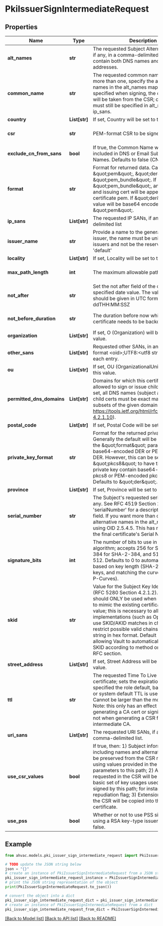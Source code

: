 # PkiIssuerSignIntermediateRequest


## Properties

Name | Type | Description | Notes
------------ | ------------- | ------------- | -------------
**alt_names** | **str** | The requested Subject Alternative Names, if any, in a comma-delimited list. May contain both DNS names and email addresses. | [optional] 
**common_name** | **str** | The requested common name; if you want more than one, specify the alternative names in the alt_names map. If not specified when signing, the common name will be taken from the CSR; other names must still be specified in alt_names or ip_sans. | [optional] 
**country** | **List[str]** | If set, Country will be set to this value. | [optional] 
**csr** | **str** | PEM-format CSR to be signed. | [optional] [default to '']
**exclude_cn_from_sans** | **bool** | If true, the Common Name will not be included in DNS or Email Subject Alternate Names. Defaults to false (CN is included). | [optional] [default to False]
**format** | **str** | Format for returned data. Can be \&quot;pem\&quot;, \&quot;der\&quot;, or \&quot;pem_bundle\&quot;. If \&quot;pem_bundle\&quot;, any private key and issuing cert will be appended to the certificate pem. If \&quot;der\&quot;, the value will be base64 encoded. Defaults to \&quot;pem\&quot;. | [optional] [default to 'pem']
**ip_sans** | **List[str]** | The requested IP SANs, if any, in a comma-delimited list | [optional] 
**issuer_name** | **str** | Provide a name to the generated or existing issuer, the name must be unique across all issuers and not be the reserved value &#39;default&#39; | [optional] 
**locality** | **List[str]** | If set, Locality will be set to this value. | [optional] 
**max_path_length** | **int** | The maximum allowable path length | [optional] [default to -1]
**not_after** | **str** | Set the not after field of the certificate with specified date value. The value format should be given in UTC format YYYY-MM-ddTHH:MM:SSZ | [optional] 
**not_before_duration** | **str** | The duration before now which the certificate needs to be backdated by. | [optional] [default to '30']
**organization** | **List[str]** | If set, O (Organization) will be set to this value. | [optional] 
**other_sans** | **List[str]** | Requested other SANs, in an array with the format &lt;oid&gt;;UTF8:&lt;utf8 string value&gt; for each entry. | [optional] 
**ou** | **List[str]** | If set, OU (OrganizationalUnit) will be set to this value. | [optional] 
**permitted_dns_domains** | **List[str]** | Domains for which this certificate is allowed to sign or issue child certificates. If set, all DNS names (subject and alt) on child certs must be exact matches or subsets of the given domains (see https://tools.ietf.org/html/rfc5280#section-4.2.1.10). | [optional] 
**postal_code** | **List[str]** | If set, Postal Code will be set to this value. | [optional] 
**private_key_format** | **str** | Format for the returned private key. Generally the default will be controlled by the \&quot;format\&quot; parameter as either base64-encoded DER or PEM-encoded DER. However, this can be set to \&quot;pkcs8\&quot; to have the returned private key contain base64-encoded pkcs8 or PEM-encoded pkcs8 instead. Defaults to \&quot;der\&quot;. | [optional] [default to 'der']
**province** | **List[str]** | If set, Province will be set to this value. | [optional] 
**serial_number** | **str** | The Subject&#39;s requested serial number, if any. See RFC 4519 Section 2.31 &#39;serialNumber&#39; for a description of this field. If you want more than one, specify alternative names in the alt_names map using OID 2.5.4.5. This has no impact on the final certificate&#39;s Serial Number field. | [optional] 
**signature_bits** | **int** | The number of bits to use in the signature algorithm; accepts 256 for SHA-2-256, 384 for SHA-2-384, and 512 for SHA-2-512. Defaults to 0 to automatically detect based on key length (SHA-2-256 for RSA keys, and matching the curve size for NIST P-Curves). | [optional] [default to 0]
**skid** | **str** | Value for the Subject Key Identifier field (RFC 5280 Section 4.2.1.2). This value should ONLY be used when cross-signing to mimic the existing certificate&#39;s SKID value; this is necessary to allow certain TLS implementations (such as OpenSSL) which use SKID/AKID matches in chain building to restrict possible valid chains. Specified as a string in hex format. Default is empty, allowing Vault to automatically calculate the SKID according to method one in the above RFC section. | [optional] [default to '']
**street_address** | **List[str]** | If set, Street Address will be set to this value. | [optional] 
**ttl** | **str** | The requested Time To Live for the certificate; sets the expiration date. If not specified the role default, backend default, or system default TTL is used, in that order. Cannot be larger than the mount max TTL. Note: this only has an effect when generating a CA cert or signing a CA cert, not when generating a CSR for an intermediate CA. | [optional] 
**uri_sans** | **List[str]** | The requested URI SANs, if any, in a comma-delimited list. | [optional] 
**use_csr_values** | **bool** | If true, then: 1) Subject information, including names and alternate names, will be preserved from the CSR rather than using values provided in the other parameters to this path; 2) Any key usages requested in the CSR will be added to the basic set of key usages used for CA certs signed by this path; for instance, the non-repudiation flag; 3) Extensions requested in the CSR will be copied into the issued certificate. | [optional] [default to False]
**use_pss** | **bool** | Whether or not to use PSS signatures when using a RSA key-type issuer. Defaults to false. | [optional] [default to False]

## Example

```python
from ahvac.models.pki_issuer_sign_intermediate_request import PkiIssuerSignIntermediateRequest

# TODO update the JSON string below
json = "{}"
# create an instance of PkiIssuerSignIntermediateRequest from a JSON string
pki_issuer_sign_intermediate_request_instance = PkiIssuerSignIntermediateRequest.from_json(json)
# print the JSON string representation of the object
print(PkiIssuerSignIntermediateRequest.to_json())

# convert the object into a dict
pki_issuer_sign_intermediate_request_dict = pki_issuer_sign_intermediate_request_instance.to_dict()
# create an instance of PkiIssuerSignIntermediateRequest from a dict
pki_issuer_sign_intermediate_request_from_dict = PkiIssuerSignIntermediateRequest.from_dict(pki_issuer_sign_intermediate_request_dict)
```
[[Back to Model list]](../README.md#documentation-for-models) [[Back to API list]](../README.md#documentation-for-api-endpoints) [[Back to README]](../README.md)


